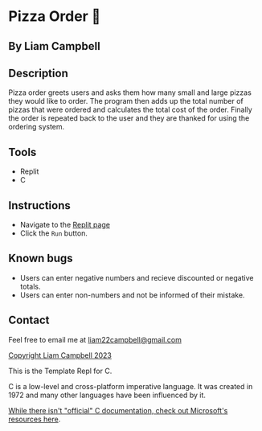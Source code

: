 # Pizza Order 🍕 

## By Liam Campbell

## Description

Pizza order greets users and asks them how many small and large pizzas they would like to order. The program then adds up the total number of pizzas that were ordered and calculates the total cost of the order. Finally the order is repeated back to the user and they are thanked for using the ordering system. 

## Tools

* Replit
* C

## Instructions

* Navigate to the [Replit page](https://replit.com/@liamcampbell110/Assignment-1)
* Click the `Run` button.

## Known bugs

* Users can enter negative numbers and recieve discounted or negative totals.
* Users can enter non-numbers and not be informed of their mistake.

## Contact

Feel free to email me at liam22campbell@gmail.com

[Copyright Liam Campbell 2023](LISCENSE.doc)

This is the Template Repl for C.

C is a low-level and cross-platform imperative language. It was created in 1972 and many other languages have been influenced by it.

[While there isn't "official" C documentation, check out Microsoft's resources here](https://docs.microsoft.com/en-us/cpp/c-language).

